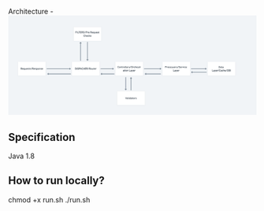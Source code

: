 Architecture - 
![A test image](Architecture.png)


<h2> Specification </h2>
Java 1.8

<h2> How to run locally? </h2>
chmod +x run.sh
./run.sh